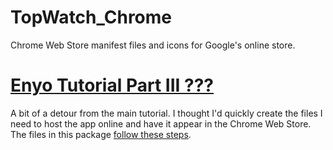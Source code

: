 TopWatch_Chrome
===============

Chrome Web Store manifest files and icons for Google's online store.

# [Enyo Tutorial Part III ???](http://pcimino.blog.com/enyo/)

A bit of a detour from the main tutorial. I thought I'd quickly create the files I need to host the app online and have it appear in the Chrome Web Store. The files in this package [follow these steps](https://developers.google.com/chrome/web-store/docs/get_started_simple#step2).

